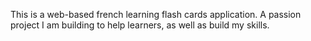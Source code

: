 This is a web-based french learning flash cards application. A passion project I am building to help learners, as well as build my skills.
